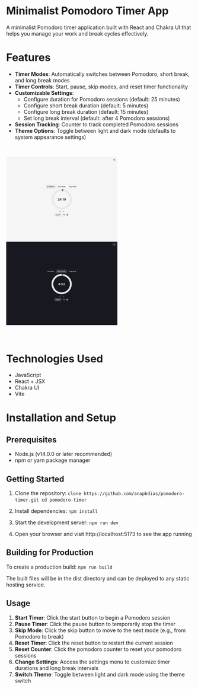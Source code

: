 # Minimalist Pomodoro Timer App

A minimalist Pomodoro timer application built with React and Chakra UI that helps you manage your work and break cycles effectively.

# Features

- **Timer Modes**: Automatically switches between Pomodoro, short break, and long break modes
- **Timer Controls**: Start, pause, skip modes, and reset timer functionality
- **Customizable Settings**:
  - Configure duration for Pomodoro sessions (default: 25 minutes)
  - Configure short break duration (default: 5 minutes)
  - Configure long break duration (default: 15 minutes)
  - Set long break interval (default: after 4 Pomodoro sessions)
- **Session Tracking**: Counter to track completed Pomodoro sessions
- **Theme Options**: Toggle between light and dark mode (defaults to system appearance settings)

<br />
<p float="center">
  <img src="screenshots/pomodoro-light-mode.png" width="300" alt="Light mode" style="margin-right: 10px;"/> 
  <img src="screenshots/pomodoro-dark-mode.png" alt="Dark mode"  width="300" />
</p>
<br />

# Technologies Used

- JavaScript
- React + JSX
- Chakra UI
- Vite

# Installation and Setup

## Prerequisites

- Node.js (v14.0.0 or later recommended)
- npm or yarn package manager

## Getting Started

1. Clone the repository:
   `clone https://github.com/anapbdias/pomodoro-timer.git
cd pomodoro-timer `

2. Install dependencies:
   `npm install`

3. Start the development server:
   `npm run dev`

4. Open your browser and visit http://localhost:5173 to see the app running

## Building for Production

To create a production build:
`npm run build`

The built files will be in the dist directory and can be deployed to any static hosting service.

## Usage

1. **Start Timer**: Click the start button to begin a Pomodoro session
2. **Pause Timer**: Click the pause button to temporarily stop the timer
3. **Skip Mode**: Click the skip button to move to the next mode (e.g., from Pomodoro to break)
4. **Reset Timer**: Click the reset button to restart the current session
5. **Reset Counter**: Click the pomodoro counter to reset your pomodoro sessions
6. **Change Settings**: Access the settings menu to customize timer durations and long break intervals
7. **Switch Theme**: Toggle between light and dark mode using the theme switch
